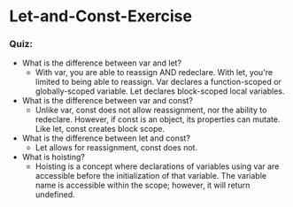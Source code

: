# Let-and-Const-Exercise

### Quiz:
- What is the difference between var and let?
  - With var, you are able to reassign AND redeclare. With let, you're limited to being able to reassign.
    Var declares a function-scoped or globally-scoped variable. Let declares block-scoped local variables.
- What is the difference between var and const?
  - Unlike var, const does not allow reassignment, nor the ability to redeclare. However, if const is an object, its properties can mutate. Like let, const creates block scope.
- What is the difference between let and const?
  - Let allows for reassignment, const does not.
- What is hoisting?
  - Hoisting is a concept where declarations of variables using var are accessible before the initialization of that variable. The variable name is accessible within the scope; however, it will return undefined.
